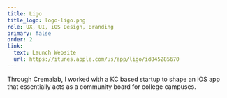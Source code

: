 ```yaml
---
title: Ligo
title_logo: logo-ligo.png
role: UX, UI, iOS Design, Branding
primary: false
order: 2
link:
  text: Launch Website
  url: https://itunes.apple.com/us/app/ligo/id845285670
---
```


Through Cremalab, I worked with a KC based startup to shape an iOS app that essentially acts as a community board for college campuses.